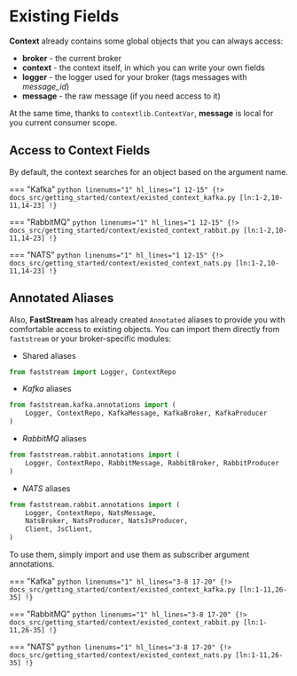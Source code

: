 # Existing Fields

**Context** already contains some global objects that you can always access:

* **broker** - the current broker
* **context** - the context itself, in which you can write your own fields
* **logger** - the logger used for your broker (tags messages with *message_id*)
* **message** - the raw message (if you need access to it)

At the same time, thanks to `contextlib.ContextVar`, **message** is local for you current consumer scope.

## Access to Context Fields

By default, the context searches for an object based on the argument name.

=== "Kafka"
    ```python linenums="1" hl_lines="1 12-15"
    {!> docs_src/getting_started/context/existed_context_kafka.py [ln:1-2,10-11,14-23] !}
    ```

=== "RabbitMQ"
    ```python linenums="1" hl_lines="1 12-15"
    {!> docs_src/getting_started/context/existed_context_rabbit.py [ln:1-2,10-11,14-23] !}
    ```

=== "NATS"
    ```python linenums="1" hl_lines="1 12-15"
    {!> docs_src/getting_started/context/existed_context_nats.py [ln:1-2,10-11,14-23] !}
    ```

## Annotated Aliases

Also, **FastStream** has already created `Annotated` aliases to provide you with comfortable access to existing objects. You can import them directly from `faststream` or your broker-specific modules:

* Shared aliases

```python
from faststream import Logger, ContextRepo
```

* *Kafka* aliases

```python
from faststream.kafka.annotations import (
    Logger, ContextRepo, KafkaMessage, KafkaBroker, KafkaProducer
)
```

* *RabbitMQ* aliases

```python
from faststream.rabbit.annotations import (
    Logger, ContextRepo, RabbitMessage, RabbitBroker, RabbitProducer
)
```

* *NATS* aliases

```python
from faststream.rabbit.annotations import (
    Logger, ContextRepo, NatsMessage,
    NatsBroker, NatsProducer, NatsJsProducer,
    Client, JsClient,
)
```

To use them, simply import and use them as subscriber argument annotations.

=== "Kafka"
    ```python linenums="1" hl_lines="3-8 17-20"
    {!> docs_src/getting_started/context/existed_context_kafka.py [ln:1-11,26-35] !}
    ```

=== "RabbitMQ"
    ```python linenums="1" hl_lines="3-8 17-20"
    {!> docs_src/getting_started/context/existed_context_rabbit.py [ln:1-11,26-35] !}
    ```

=== "NATS"
    ```python linenums="1" hl_lines="3-8 17-20"
    {!> docs_src/getting_started/context/existed_context_nats.py [ln:1-11,26-35] !}
    ```
